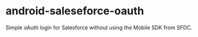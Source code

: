 android-saleseforce-oauth
=========================

Simple oAuth login for Salesforce without using the Mobile SDK from SFDC.
